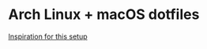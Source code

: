 # Arch Linux + macOS dotfiles

[Inspiration for this setup](https://www.atlassian.com/git/tutorials/dotfiles)
